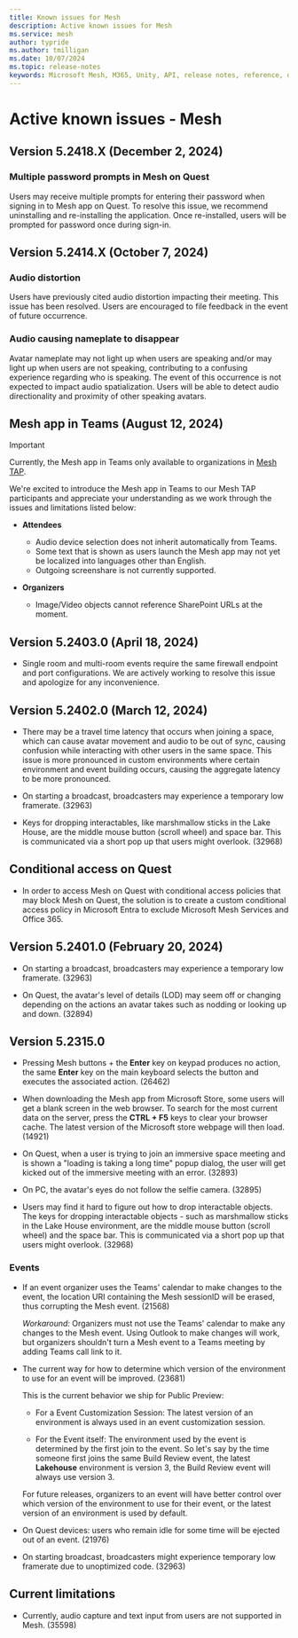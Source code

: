 ```yaml
---
title: Known issues for Mesh
description: Active known issues for Mesh
ms.service: mesh
author: typride    
ms.author: tmilligan
ms.date: 10/07/2024
ms.topic: release-notes
keywords: Microsoft Mesh, M365, Unity, API, release notes, reference, documentation, features, performance
---
```


# Active known issues - Mesh

## Version 5.2418.X (December 2, 2024)

### Multiple password prompts in Mesh on Quest

Users may receive multiple prompts for entering their password when signing in to Mesh app on Quest. To resolve this issue, we recommend uninstalling and re-installing the application. Once re-installed, users will be prompted for password once during sign-in. 

## Version 5.2414.X (October 7, 2024)

### Audio distortion

Users have previously cited audio distortion impacting their meeting.  This issue has been resolved.  Users are encouraged to file feedback in the event of future occurrence.

### Audio causing nameplate to disappear

Avatar nameplate may not light up when users are speaking and/or may light up when users are not speaking, contributing to a confusing experience regarding who is speaking. The event of this occurrence is not expected to impact audio spatialization. Users will be able to detect audio directionality and proximity of other speaking avatars.

## Mesh app in Teams (August 12, 2024)

> [!IMPORTANT]
> Currently, the Mesh app in Teams only available to organizations in [Mesh TAP](../develop/mesh-tap-participants.md).

 We're excited to introduce the Mesh app in Teams to our Mesh TAP participants and appreciate your understanding as we work through the issues and limitations listed below:

* **Attendees**

  * Audio device selection does not inherit automatically from Teams.
  * Some text that is shown as users launch the Mesh app may not yet be localized into languages other than English.
  * Outgoing screenshare is not currently supported.

* **Organizers**

  * Image/Video objects cannot reference SharePoint URLs at the moment.

## Version 5.2403.0 (April 18, 2024)

* Single room and multi-room events require the same firewall endpoint and port configurations. We are actively working to resolve this issue and apologize for any inconvenience.

## Version 5.2402.0 (March 12, 2024)

* There may be a travel time latency that occurs when joining a space, which can cause avatar movement and audio to be out of sync, causing confusion while interacting with other users in the same space. This issue is more pronounced in custom environments where certain environment and event building occurs, causing the aggregate latency to be more pronounced.

* On starting a broadcast, broadcasters may experience a temporary low framerate. (32963)

* Keys for dropping interactables, like marshmallow sticks in the Lake House, are the middle mouse button (scroll wheel) and space bar. This is communicated via a short pop up that users might overlook. (32968)

## Conditional access on Quest

* In order to access Mesh on Quest with conditional access policies that may block Mesh on Quest, the solution is to create a custom conditional access policy in Microsoft Entra to exclude Microsoft Mesh Services and Office 365.

## Version 5.2401.0 (February 20, 2024)

* On starting a broadcast, broadcasters may experience a temporary low framerate. (32963)

* On Quest, the avatar's level of details (LOD) may seem off or changing depending on the actions an avatar takes such as nodding or looking up and down. (32894)

## Version 5.2315.0

* Pressing Mesh buttons + the **Enter** key on keypad produces no action, the same **Enter** key on the main keyboard selects the button and executes the associated action. (26462)

* When downloading the Mesh app from Microsoft Store, some users will get a blank screen in the web browser. To search for the most current data on the server, press the **CTRL + F5** keys to clear your browser cache. The latest version of the Microsoft store webpage will then load. (14921)

* On Quest, when a user is trying to join an immersive space meeting and is shown a "loading is taking a long time" popup dialog, the user will get kicked out of the immersive meeting with an error. (32893)

* On PC, the avatar's eyes do not follow the selfie camera. (32895)

* Users may find it hard to figure out how to drop interactable objects. The keys for dropping interactable objects - such as marshmallow sticks in the Lake House environment, are the middle mouse button (scroll wheel) and the space bar. This is communicated via a short pop up that users might overlook. (32968)

### Events

* If an event organizer uses the Teams' calendar to make changes to the event, the location URI containing the Mesh sessionID will be erased, thus corrupting the Mesh event. (21568)

    *Workaround:* Organizers must not use the Teams' calendar to make any changes to the Mesh event. Using Outlook to make changes will work, but organizers shouldn't turn a Mesh event to a Teams meeting by adding Teams call link to it.

* The current way for how to determine which version of the environment to use for an event will be improved. (23681)

    This is the current behavior we ship for Public Preview:

    * For a Event Customization Session: The latest version of an environment is always used in an event customization session.

    * For the Event itself: The environment used by the event is determined by the first join to the event.  So let's say by the time someone first joins the same Build Review event, the latest **Lakehouse** environment is version 3, the Build Review event will always use version 3.

    For future releases, organizers to an event will have better control over which version of the environment to use for their event, or the latest version of an environment is used by default.

* On Quest devices: users who remain idle for some time will be ejected out of an event. (21976)

* On starting broadcast, broadcasters might experience temporary low framerate due to unoptimized code. (32963)

## Current limitations

* Currently, audio capture and text input from users are not supported in Mesh. (35598)
